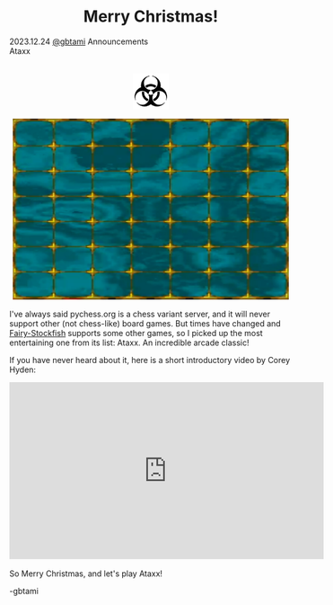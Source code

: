 <h1 align="center">Merry Christmas!</h1>

<div class="meta-headline">
    <div class= "meta">
        <span class="text">2023.12.24</span>
        <span class="text"><a href="/@/gbtami">@gbtami</a></span>
        <span class="text">Announcements</span>
    </div>
    <div class= "headline">Ataxx</div>
</div>
</br>

<p align="center">
  <img src="https://github.com/gbtami/pychess-variants/blob/master/static/icons/ataxx.svg" width="64" height="64">
</p>

<p align="center">
  <img src="https://github.com/gbtami/pychess-variants/blob/master/static/images/board/ataxx.png" width="492" height="322">
</p>

I've always said pychess.org is a chess variant server, and it will never support other (not chess-like) board games. But times have changed and [Fairy-Stockfish](https://github.com/ianfab/Fairy-Stockfish) supports some other games, so I picked up the most entertaining one from its list: Ataxx. An incredible arcade classic!

If you have never heard about it, here is a short introductory video by Corey Hyden:
<iframe width="560" height="315" src="https://www.youtube.com/embed/lXNcRy9DZxs" frameborder="0" allowfullscreen></iframe>

So Merry Christmas, and let's play Ataxx!

-gbtami
